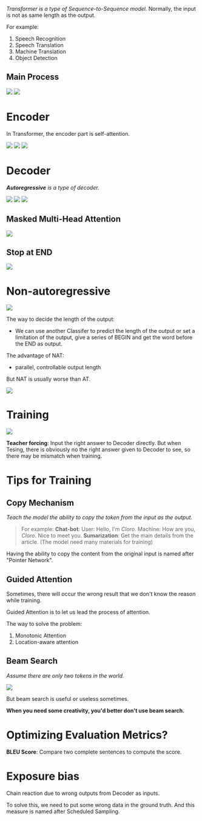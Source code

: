 *Transformer is a type of Sequence-to-Sequence model.* Normally, the input is not as same length as the output.

For example:

1. Speech Recognition
2. Speech Translation
3. Machine Translation
4. Object Detection

## Main Process

![](../assets/2025-05-04_18-18-36.png)
![](../assets/2025-05-04_18-19-09.png)

# Encoder

In Transformer, the encoder part is self-attention.

![](../assets/2025-05-04_18-21-52.png)
![](../assets/2025-05-04_18-23-14.png)
![](../assets/2025-05-04_18-25-56.png)

# Decoder

***Autoregressive** is a type of decoder.*

![](../assets/2025-05-05_15-14-49.png)
![](../assets/2025-05-05_15-16-32.png)
![](../assets/2025-05-05_15-17-19.png)

## Masked Multi-Head Attention

![](../assets/2025-05-05_15-21-47.png)

## Stop at END

![](../assets/2025-05-05_15-27-06.png)

# Non-autoregressive

![](../assets/2025-05-05_15-29-25.png)

The way to decide the length of the output:

- We can use another Classifer to predict the length of the output or set a limitation of the output, give a series of BEGIN and get the word before the END as output.

The advantage of NAT:

- parallel, controllable output length

But NAT is usually worse than AT.

![](../assets/2025-05-05_15-37-33.png)
# Training

![](../assets/2025-05-05_15-52-46.png)

**Teacher forcing**: Input the right answer to Decoder directly. But when Tesing, there is obviously no the right answer given to Decoder to see, so there may be mismatch when training.

# Tips for Training

## Copy Mechanism

*Teach the model the ability to copy the token from the input as the output.*

> For example:
> **Chat-bot**:
> 	User: Hello, I'm *Cloro*.
> 	Machine: How are you, *Cloro*. Nice to meet you.
> **Sumarization**:
> 	Get the main details from the article. (The model need many materials for training)

Having the ability to copy the content from the original input is named after "Pointer Network".

## Guided Attention

Sometimes, there will occur the wrong result that we don't know the reason while training.

Guided Attention is to let us lead the process of attention.

The way to solve the problem:
1. Monotonic Attention
2. Location-aware attention

## Beam Search

*Assume there are only two tokens in the world.*

![](../assets/2025-05-05_16-26-30.png)

But beam search is useful or useless sometimes.

**When you need some creativity, you'd better don't use beam search.**

# Optimizing Evaluation Metrics?

**BLEU Score**: Compare two complete sentences to compute the score.

# Exposure bias

Chain reaction due to wrong outputs from Decoder as inputs.

To solve this, we need to put some wrong data in the ground truth. And this measure is named after Scheduled Sampling.
